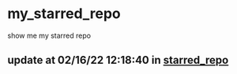 # my_starred_repo
show me my starred repo

update at 02/16/22 12:18:40 in [starred_repo](./index.html)
---

